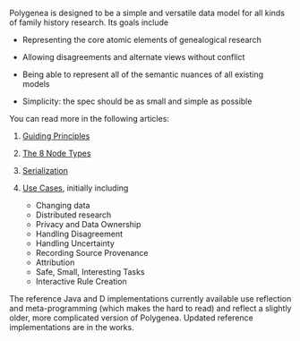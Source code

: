 Polygenea is designed to be a simple and versatile data model
for all kinds of family history research.
Its goals include

*	Representing the core atomic elements of genealogical research

*	Allowing disagreements and alternate views without conflict

*	Being able to represent all of the semantic nuances of all existing models

*	Simplicity: the spec should be as small and simple as possible


You can read more in the following articles:

1.	[Guiding Principles](principles.md)

2.	[The 8 Node Types](nodes.md)

3.	[Serialization](serialization.md)

4.	[Use Cases](usecases.md), initially including
	
	* 	Changing data
	* 	Distributed research
	* 	Privacy and Data Ownership
	* 	Handling Disagreement
	* 	Handling Uncertainty
	* 	Recording Source Provenance
	* 	Attribution
	* 	Safe, Small, Interesting Tasks
	* 	Interactive Rule Creation

The reference Java and D implementations currently available
use reflection and meta-programming (which makes the hard to read)
and reflect a slightly older, more complicated version of Polygenea.
Updated reference implementations are in the works.
